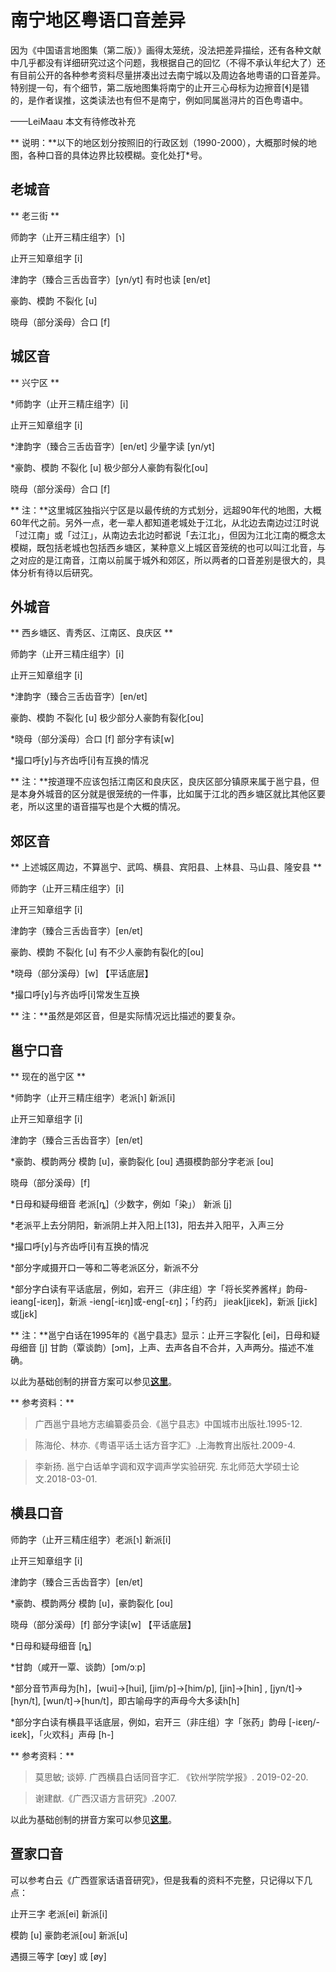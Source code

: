 # 南宁地区粤语口音差异

因为《中国语言地图集（第二版）》画得太笼统，没法把差异描绘，还有各种文献中几乎都没有详细研究过这个问题，我根据自己的回忆（不得不承认年纪大了）还有目前公开的各种参考资料尽量拼凑出过去南宁城以及周边各地粤语的口音差异。特别提一句，有个细节，第二版地图集将南宁的止开三心母标为边擦音[ɬ]是错的，是作者误推，这类读法也有但不是南宁，例如同属邕浔片的百色粤语中。

——LeiMaau 本文有待修改补充

** 说明：**以下的地区划分按照旧的行政区划（1990-2000），大概那时候的地图，各种口音的具体边界比较模糊。变化处打*号。

## 老城音

** 老三街 **

师韵字（止开三精庄组字）[ɿ]

止开三知章组字 [i]

津韵字（臻合三舌齿音字）[yn/yt] 有时也读 [ɐn/ɐt]

豪韵、模韵 不裂化 [u]

晓母（部分溪母）合口 [f]

## 城区音

** 兴宁区 **

*师韵字（止开三精庄组字）[i]

止开三知章组字 [i]

*津韵字（臻合三舌齿音字）[ɐn/ɐt] 少量字读 [yn/yt]

*豪韵、模韵 不裂化 [u] 极少部分人豪韵有裂化[ou]

晓母（部分溪母）合口 [f]

** 注：**这里城区独指兴宁区是以最传统的方式划分，远超90年代的地图，大概60年代之前。另外一点，老一辈人都知道老城处于江北，从北边去南边过江时说「过江南」或「过江」，从南边去北边时都说「去江北」，但因为江北江南的概念太模糊，既包括老城也包括西乡塘区，某种意义上城区音笼统的也可以叫江北音，与之对应的是江南音，江南以前属于城外和郊区，所以两者的口音差别是很大的，具体分析有待以后研究。

## 外城音

** 西乡塘区、青秀区、江南区、良庆区 **

师韵字（止开三精庄组字）[i]

止开三知章组字 [i]

*津韵字（臻合三舌齿音字）[ɐn/ɐt]

豪韵、模韵 不裂化 [u] 极少部分人豪韵有裂化[ou]

*晓母（部分溪母）合口 [f] 部分字有读[w]

*撮口呼[y]与齐齿呼[i]有互换的情况

** 注：**按道理不应该包括江南区和良庆区，良庆区部分镇原来属于邕宁县，但是本身外城音的区分就是很笼统的一件事，比如属于江北的西乡塘区就比其他区要老，所以这里的语音描写也是个大概的情况。

## 郊区音

** 上述城区周边，不算邕宁、武鸣、横县、宾阳县、上林县、马山县、隆安县 **

师韵字（止开三精庄组字）[i]

止开三知章组字 [i]

津韵字（臻合三舌齿音字）[ɐn/ɐt]

豪韵、模韵 不裂化 [u] 有不少人豪韵有裂化的[ou]

*晓母（部分溪母）[w] 【平话底层】

*撮口呼[y]与齐齿呼[i]常发生互换

** 注：**虽然是郊区音，但是实际情况远比描述的要复杂。

## 邕宁口音

** 现在的邕宁区 **

*师韵字（止开三精庄组字）老派[ɿ] 新派[i]

止开三知章组字 [i]

津韵字（臻合三舌齿音字）[ɐn/ɐt]

*豪韵、模韵两分 模韵 [u]，豪韵裂化 [ou] 遇摄模韵部分字老派 [ou]

晓母（部分溪母）[f]

*日母和疑母细音 老派[ȵ]（少数字，例如「染」） 新派 [j]

*老派平上去分阴阳，新派阴上并入阳上[13]，阳去并入阳平，入声三分

*撮口呼[y]与齐齿呼[i]有互换的情况

*部分字咸摄开口一等和二等老派区分，新派不分

*部分字白读有平话底层，例如，宕开三（非庄组）字「将长奖养酱样」韵母-ieang[-iɛɐŋ]，新派 -ieng[-iɛŋ]或-eng[-ɛŋ]；「约药」 jieak[jiɛɐk]，新派 [jiɛk]或[jɛk]

** 注：**邕宁白话在1995年的《邕宁县志》显示：止开三字裂化 [ei]，日母和疑母细音 [j] 甘韵（覃谈韵）[ɔm]，上声、去声各自不合并，入声两分。描述不准确。

以此为基础创制的拼音方案可以参见[**这里**](https://leimaau.github.io/book/PHONETICIZE_jungning.html)。

** 参考资料：**

>广西邕宁县地方志编纂委员会.《邕宁县志》中国城市出版社.1995-12.

>陈海伦、林亦.《粤语平话土话方音字汇》.上海教育出版社.2009-4.

>李新扬. 邕宁白话单字调和双字调声学实验研究. 东北师范大学硕士论文.2018-03-01.

## 横县口音

师韵字（止开三精庄组字）老派[ɿ] 新派[i]

止开三知章组字 [i]

津韵字（臻合三舌齿音字）[ɐn/ɐt]

*豪韵、模韵两分 模韵 [u]，豪韵裂化 [ou]

晓母（部分溪母）[f] 部分字读[w] 【平话底层】

*日母和疑母细音 [ȵ]

*甘韵（咸开一覃、谈韵）[ɔm/ɔːp]

*部分音节声母为[h]，[wui]->[hui], [jim/p]->[him/p], [jin]->[hin] , [jyn/t]->[hyn/t], [wun/t]->[hun/t]，即古喻母字的声母今大多读h[h]

*部分字白读有横县平话底层，例如，宕开三（非庄组）字「张药」韵母 [-iɛɐŋ/-iɛɐk]，「火欢科」声母 [h-]

** 参考资料：**

> 莫思敏; 谈婷. 广西横县白话同音字汇. 《钦州学院学报》. 2019-02-20.

> 谢建猷.《广西汉语方言研究》.2007.

以此为基础创制的拼音方案可以参见[**这里**](https://leimaau.github.io/book/PHONETICIZE_waanghyun.html)。

## 疍家口音

可以参考白云《广西疍家话语音研究》，但是我看的资料不完整，只记得以下几点：

止开三字 老派[ei] 新派[i]

模韵 [u] 豪韵老派[ou] 新派[u]

遇摄三等字 [œy] 或 [øy]